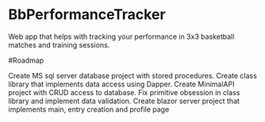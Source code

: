 # BbPerformanceTracker
Web app that helps with tracking your performance in 3x3 basketball matches and training sessions.

#Roadmap

Create MS sql server database project with stored procedures.
Create class library that implements data access using Dapper.
Create MinimalAPI project with CRUD access to database.
Fix primitive obsession in class library and implement data validation.
Create blazor server project that implements main, entry creation and profile page
